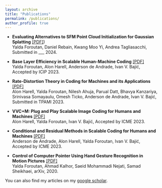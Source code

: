 ```yaml
---
layout: archive
title: "Publications"
permalink: /publications/
author_profile: true
---
```

* **Evaluating Alternatives to SFM Point Cloud Initialization for Gaussian Splatting** [[PDF]](https://arxiv.org/pdf/2404.12547))\
Yalda Foroutan, Daniel Rebain, Kwang Moo Yi, Andrea Tagliasacchi, Submitted in ___ 2024.

* **Base Layer Efficiency in Scalable Human-Machine Coding** [[PDF]](https://arxiv.org/pdf/2307.02430.pdf)\
Yalda Foroutan, Alon Harell, Anderson de Andrade, Ivan V. Bajić, Accepted by ICIP 2023.

* **Rate-Distortion Theory in Coding for Machines and its Applications** [[PDF]](https://arxiv.org/pdf/2305.17295)\
Alon Harell, Yalda Foroutan, Nilesh Ahuja, Parual Datt, Bhavya Kanzariya, Srinivasa Somayaulu, Omesh Ticko, Anderson de Andrade, Ivan V. Bajić, Submitted in TPAMI 2023.

* **VVC+M: Plug and Play Scalable Image Coding for Humans and Machines** [[PDF]](https://arxiv.org/pdf/2305.10453.pdf)\
Alon Harell, Yalda Foroutan, Ivan V. Bajić, Accepted by ICME 2023.

* **Conditional and Residual Methods in Scalable Coding for Humans and Machines** [[PDF]](https://arxiv.org/pdf/2305.02562v1.pdf)\
Anderson de Andrade, Alon Harell, Yalda Foroutan, Ivan V. Bajić, Accepted by ICME 2023.

* **Control of Computer Pointer Using Hand Gesture Recognition in Motion Pictures** [[PDF]](https://arxiv.org/pdf/2012.13188.pdf)\
  Yalda Foroutan, Ahmad Kalhor, Saeid Mohammadi Nejati, Samad Sheikhaei, arXiv, 2020.


You can also find my articles on my [google scholar](https://scholar.google.com/citations?hl=en&user=mkzIURcAAAAJ&view_op=list_works&sortby=pubdate).
